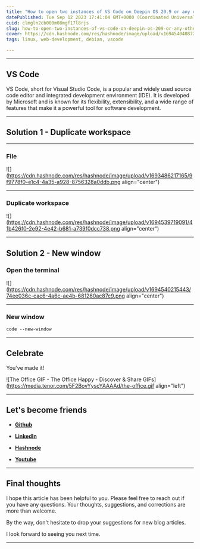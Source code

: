 ```yaml
---
title: "How to open two instances of VS Code on Deepin OS 20.9 or any other Debian-based Linux distro?"
datePublished: Tue Sep 12 2023 17:41:04 GMT+0000 (Coordinated Universal Time)
cuid: clmgln2cb000m08mgf17l8rjs
slug: how-to-open-two-instances-of-vs-code-on-deepin-os-209-or-any-other-debian-based-linux-distro
cover: https://cdn.hashnode.com/res/hashnode/image/upload/v1694540408721/3ef37760-481d-4f1a-bdab-ad978d0f59f9.png
tags: linux, web-development, debian, vscode

---
```


---

## VS Code

VS Code, short for Visual Studio Code, is a popular and widely used source code editor and integrated development environment (IDE). It is developed by Microsoft and is known for its flexibility, extensibility, and a wide range of features that make it a powerful tool for software development.

---

## Solution 1 - Duplicate workspace

---

### File

![](https://cdn.hashnode.com/res/hashnode/image/upload/v1693486217165/9f9778f0-e1c4-4a35-a928-8756328a0ddb.png align="center")

---

### Duplicate workspace

![](https://cdn.hashnode.com/res/hashnode/image/upload/v1694539719091/41b426f0-2e92-4e42-b681-a739f0dcc738.png align="center")

---

## Solution 2 - New window

### Open the terminal

![](https://cdn.hashnode.com/res/hashnode/image/upload/v1694540215443/74ee036c-cac6-4a6c-ae4b-681260ac87c9.png align="center")

---

### New window

```apache
code --new-window
```

---

## **Celebrate**

You've made it!

![The Office GIF - The Office Happy - Discover & Share GIFs](https://media.tenor.com/5F2BovYyscYAAAAd/the-office.gif align="left")

---

## **Let's become friends**

* [**Github**](https://github.com/alexcalaca)
    
* [**LinkedIn**](https://linkedin.com/in/alexandrecalacaofficial)
    
* [**Hashnode**](https://hashnode.com/onboard?next=/@alexandrecalaca)
    
* [**Youtube**](https://www.youtube.com/@alexandrecalacaofficial)
    

---

## **Final thoughts**

I hope this article has been helpful to you. Please feel free to reach out if you have any questions. Your thoughts, suggestions, and corrections are more than welcome.

By the way, don't hesitate to drop your suggestions for new blog articles.

I look forward to seeing you next time.

---